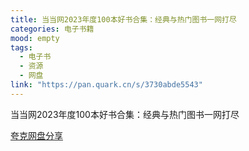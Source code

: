 ```yaml
---
title: 当当网2023年度100本好书合集：经典与热门图书一网打尽
categories: 电子书籍
mood: empty
tags:
  - 电子书
  - 资源
  - 网盘
link: "https://pan.quark.cn/s/3730abde5543"
---
```


当当网2023年度100本好书合集：经典与热门图书一网打尽

 [夸克网盘分享](https://pan.quark.cn/s/3730abde5543) 
